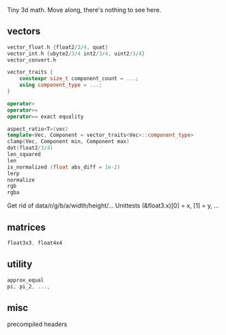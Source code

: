 Tiny 3d math. Move along, there's nothing to see here.


## vectors
```c++
vector_float.h {float2/3/4, quat}
vector_int.h {ubyte2/3/4 int2/3/4, uint2/3/4}
vector_convert.h

vector_traits {
	constexpr size_t component_count = ...;
	using component_type = ...;
}

operator>
operator>=
operator== exact equality

aspect_ratio<T>(vec)
template<Vec, Component = vector_traits<Vec>::component_type> 
clamp(Vec, Component min, Component max)
dot(float2/3/4)
len_squared
len
is_normalized (float abs_diff = 1e-2)
lerp
normalize
rgb
rgba
```
Get rid of data/r/g/b/a/width/height/…
Unittests (&float3.x)[0] = x, [1] = y, ...

## matrices
```c++
float3x3, float4x4
```

## utility
```c++
approx_equal
pi, pi_2, ..., 
```

## misc
precompiled headers
